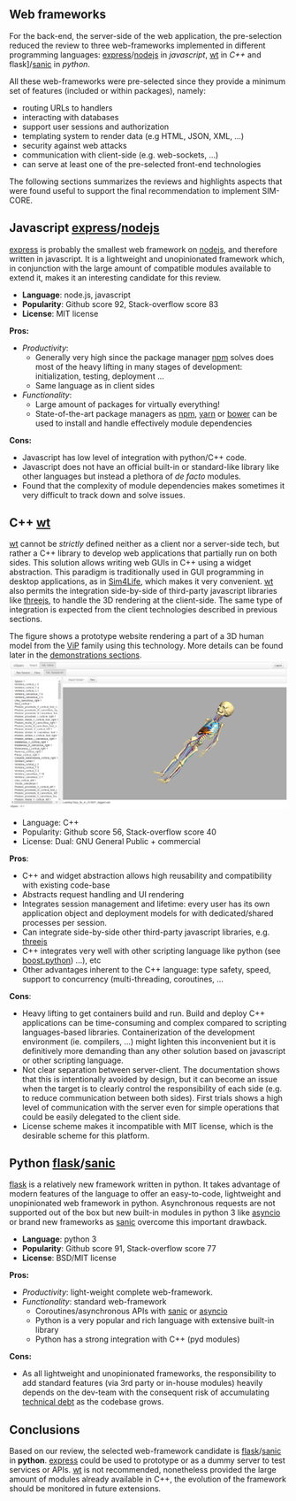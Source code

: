
## Web frameworks

For the back-end, the server-side of the web application, the pre-selection reduced
the review to three web-frameworks implemented in different programming languages:
[express]/[nodejs] in *javascript*,  [wt] in *C++* and flask]/[sanic] in *python*.

All these web-frameworks were pre-selected since they provide a minimum set of
features (included or within packages), namely:

- routing URLs to handlers
- interacting with databases
- support user sessions and authorization
- templating system to render data (e.g HTML, JSON, XML, ...)
- security against web attacks
- communication with client-side (e.g. web-sockets, ...)
- can serve at least one of the pre-selected front-end technologies

The following sections summarizes the reviews and highlights aspects
that were found useful to support the final recommendation to implement SIM-CORE.

## Javascript [express]/[nodejs]

[express] is probably the smallest web framework on [nodejs], and therefore written
in javascript. It is a lightweight and unopinionated framework which, in conjunction
with the large amount of compatible modules available to extend it, makes it an interesting
candidate for this review.

  - **Language**: node.js, javascript
  - **Popularity**: Github score 92, Stack-overflow score 83
  - **License**: MIT license

**Pros:**

  - *Productivity*:
    - Generally very high since the package manager [npm] solves does most of the heavy
    lifting in many stages of development: initialization, testing, deployment ...
    - Same language as in client sides
  - *Functionality*:
    - Large amount of packages for virtually everything!
    - State-of-the-art package managers as [npm], [yarn] or [bower] can be used
    to install and handle effectively module dependencies

**Cons:**

  - Javascript has low level of integration with python/C++ code.
  - Javascript does not have an official built-in or standard-like library like
   other languages but instead a plethora of *de facto* modules.
  - Found that the complexity of module dependencies makes sometimes it very difficult
  to track down and solve issues.

## C++ [wt]

[wt] cannot be *strictly* defined neither as a client nor a server-side tech, but rather a C++ library to develop web applications that partially run on both sides. This solution allows writing web GUIs in C++ using a widget abstraction. This paradigm is traditionally used in GUI programming in desktop applications, as in [Sim4Life], which makes it very convenient. [wt] also permits the integration side-by-side of third-party javascript libraries like [threejs], to handle the 3D rendering at the client-side. The same type of integration
is expected from the client technologies described in previous sections.

The figure shows a prototype website rendering a part of a 3D human model from the [ViP] family using this technology. More details can be found later in the [demonstrations sections](demos.md).
![wt-screenshot](../img/wt.png)


- Language: C++
- Popularity: Github score 56, Stack-overflow score 40
- License: Dual: GNU General Public + commercial

**Pros**:

- C++ and widget abstraction allows high reusability and compatibility with existing code-base
- Abstracts request handling and UI rendering
- Integrates session management and lifetime: every user has its own application object and deployment models for with dedicated/shared processes per session.
- Can integrate side-by-side other third-party javascript libraries, e.g. [threejs]
- C++ integrates very well with other scripting language like python (see [boost.python])
 ...), etc
- Other advantages inherent to the C++ language: type safety, speed, support to concurrency (multi-threading, coroutines, ...

**Cons**:

- Heavy lifting to get containers build and run. Build and deploy C++ applications can be time-consuming and complex compared to scripting languages-based libraries. Containerization of the development environment (ie. compilers, ...) might lighten this inconvenient but it is definitively more demanding than any other solution based on javascript or other scripting language.
- Not clear separation between server-client. The documentation shows that this is intentionally avoided by design, but it can become an issue when the target is to clearly control the responsibility of each side (e.g. to reduce communication between both sides). First trials shows a high level of communication with the server
even for simple operations that could be easily delegated to the client side.
- License scheme makes it incompatible with MIT license, which is the desirable scheme for this platform.


## Python [flask]/[sanic]

[flask] is a relatively new framework written in python. It takes advantage of
modern features of the language to offer an easy-to-code, lightweight and unopinionated
web framework in python. Asynchronous requests are not supported out of the box but
new built-in modules in python 3 like [asyncio] or brand new frameworks as [sanic]
overcome this important drawback.

  - **Language**: python 3
  - **Popularity**: Github score 91, Stack-overflow score 77
  - **License**: BSD/MIT license

**Pros:**

- *Productivity*: light-weight complete web-framework.
- *Functionality*: standard web-framework
  - Coroutines/asynchronous APIs with [sanic] or [asyncio]
  - Python is a very popular and rich language with extensive built-in library
  - Python has a strong integration with C++ (pyd modules)

**Cons:**

- As all lightweight and unopinionated frameworks, the responsibility to add
standard features (via 3rd party or in-house modules) heavily depends
on the dev-team with the consequent risk of accumulating [technical debt](https://en.wikipedia.org/wiki/Technical_debt) as the codebase grows.


## Conclusions
Based on our review, the selected web-framework candidate is
[flask]/[sanic] in **python**. [express] could be used to prototype or as a dummy server
to test services or APIs. [wt] is not recommended, nonetheless provided the large amount
of modules already available in C++, the evolution of the framework should be monitored in future
extensions.


[asyncio]: https://docs.python.org/3/library/asyncio.html
[boost.python]: http://www.boost.org/doc/libs/1_66_0/libs/python/doc/html/index.html
[bower]: https://bower.io
[express]: http://expressjs.com/
[flask]: http://flask.pocoo.org/
[nodejs]: https://nodejs.org/
[npm]: https://www.npmjs.com
[sanic]: https://github.com/channelcat/sanic
[Sim4Life]: https://www.zurichmedtech.com/sim4life/
[threejs]: https://threejs.org/
[ViP]: https://www.itis.ethz.ch/virtual-population/virtual-population/overview/
[wt]: https://wwww.webtoolkit.eu/wt
[yarn]: https://yarnpkg.com/en/
